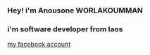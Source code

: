### Hey! i'm Anousone WORLAKOUMMAN
### i'm software developer from laos
[my facebook account](https://www.facebook.com/profile.php?viewas=100000686899395&id=100009675692617)

<!--
**anousoneFS/anousoneFS** is a ✨ _special_ ✨ repository because its `README.md` (this file) appears on your GitHub profile.

Here are some ideas to get you started:

- 🔭 I’m currently working on ...
- 🌱 I’m currently learning ...
- 👯 I’m looking to collaborate on ...
- 🤔 I’m looking for help with ...
- 💬 Ask me about ...
- 📫 How to reach me: ...
- 😄 Pronouns: ...
- ⚡ Fun fact: ...
-->
